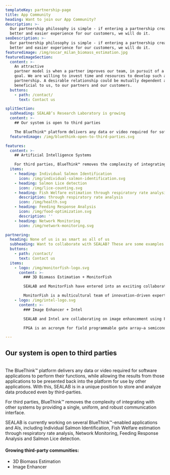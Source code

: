 ```yaml
---
templateKey: partnership-page
title: App Community
heading: Want to join our App Community?
description: >-
  Our partnership philosophy is simple - if entering a partnership creates a
  better and easier experience for our customers, we will do it. 
seoDescription: >-
  Our partnership philosophy is simple - if entering a partnership creates a
  better and easier experience for our customers, we will do it.
featuredimage: /img/oscar_milan_biomass_estimation.jpg
featuredimageSection:
  content: >-
    An attractive
    partner model is when a partner improves our team, in pursuit of a common
    goal. We are willing to invest time and resources to develop such a
    partnership. A desirable relationship could be mutually dependent and
    beneficial to us, to our partners and our customers.
  buttons:
    - path: /contact/
      text: Contact us

splitSection:
  subheading: SEALAB’s Research Laboratory is growing
  content: >-
    ## Our system is open to third parties

    The BlueThink™ platform delivers any data or video required for software applications to perform their functions, while allowing the results from those applications to be presented back into the platform for use by other applications. With this, SEALAB is in a unique position to store and analyze data produced even by third-parties.
  featuredimage: /img/bluethink-open-to-third-parties.svg

features:
  content: >-
    ## Artificial Intelligence Systems

    For third parties, BlueThink™ removes the complexity of integrating with other systems by providing a single, uniform, and robust communication interface. SEALAB is currently working on several BlueThink™-enabled applications and AIs, including:
  items:
    - heading: Individual Salmon Identification
      icon: /img/individual-salmon-identification.svg
    - heading: Salmon Lice detection
      icon: /img/lice-counting.svg
    - heading: Fish Welfare estimation through respiratory rate analysis
      description: through respiratory rate analysis
      icon: /img/health.svg
    - heading: Feeding Response Analysis
      icon: /img/food-optimization.svg
      description: ''
    - heading: Network Monitoring
      icon: /img/network-monitoring.svg

partnering:
  heading: None of us is as smart as all of us
  subheading: Want to collaborate with SEALAB? These are some examples of successful collaborations with SEALAB. 
  buttons:
    - path: /contact/
      text: Contact us
  items:
    - logo: /img/monitorfish-logo.svg
      content: >-
        ### 3D Biomass Estimation + MonitorFish

        SEALAB and MonitorFish have entered into an exciting collaboration on biomass estimation.

        MonitorFish is a multicultural team of innovation-driven experts offering cognitive capabilities of Artificial Intelligence in fish farming. They provide fish farmers with a precise action plan in real-time to maintain the highest quantity and quality of the fish.
    - logo: /img/intel-logo.svg
      content: >-
        ### Image Enhancer + Intel

        SEALAB and Intel are collaborating on image enhancement using FPGA.

        FPGA is an acronym for field programmable gate array—a semiconductor-integrated circuit where a large majority of the electrical functionality inside the device can be changed, even after the equipment has been shipped to customers out in the ‘field’. These powerful devices can be customized to accelerate key workloads and enable design engineers to adapt to emerging standards or changing requirements.

---
```

## Our system is open to third parties

\
The BlueThink™ platform delivers any data or video required for software applications to perform their functions, while allowing the results from those applications to be presented back into the platform for use by other applications. With this, SEALAB is in a unique position to store and analyze data produced even by third-parties.

For third parties, BlueThink™ removes the complexity of integrating with other systems by providing a single, uniform, and robust communication interface.

SEALAB is currently working on several BlueThink™-enabled applications and AIs, including Individual Salmon Identification, Fish Welfare estimation through respiratory rate analysis, Network Monitoring, Feeding Response Analysis and Salmon Lice detection.

#### Growing third-party communities:

* 3D Biomass Estimation
* Image Enhancer
